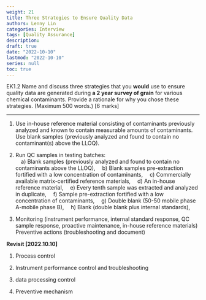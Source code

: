 ```yaml
---
weight: 21
title: Three Strategies to Ensure Quality Data
authors: Lenny Lin
categories: Interview
tags: [Quality Assurance]
description: 
draft: true
date: "2022-10-10"
lastmod: "2022-10-10"
series: null
toc: true
---
```



EK1.2 Name and discuss three strategies that you **would** use to ensure quality data are generated during **a 2 year survey of grain** for various chemical contaminants.  Provide a rationale for why you chose these strategies.  (Maximum 500 words.)  [6 marks]

<!--more-->
---


1) Use in-house reference material consisting of contaminants previously analyzed and known to contain measurable amounts of contaminants.
Use blank samples (previously analyzed and found to contain no contaminant(s) above the LLOQ).  

2) Run QC samples in testing batches:  
&emsp;a)	Blank samples (previously analyzed and found to contain no contaminants above the LLOQ),
&emsp;b)	Blank samples pre-extraction fortified with a low concentration of contaminants,
&emsp;c)	Commercially available matrix-certified reference materials,
&emsp;d)	An in-house reference material,
&emsp;e)	Every tenth sample was extracted and analyzed in duplicate,
&emsp;f)	Sample pre-extraction fortified with a low concentration of contaminants,
&emsp;g)	Double blank (50-50 mobile phase A-mobile phase B),
&emsp;h)	Blank (double blank plus internal standards),

3) Monitoring (instrument performance, internal standard response, QC sample response, proactive maintenance, in-house reference materials)
Preventive actions (troubleshooting and document)


**Revisit [2022.10.10]**  
1) Process control

2) Instrument performance control and troubleshooting

3) data processing control

4) Preventive mechanism